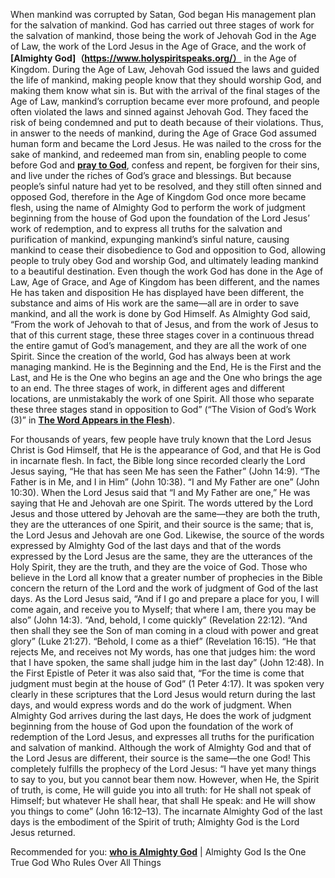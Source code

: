 When mankind was corrupted by Satan, God began His management plan for the salvation of mankind. God has carried out three stages of work for the salvation of mankind, those being the work of Jehovah God in the Age of Law, the work of the Lord Jesus in the Age of Grace, and the work of **[Almighty God]（https://www.holyspiritspeaks.org/）** in the Age of Kingdom. During the Age of Law, Jehovah God issued the laws and guided the life of mankind, making people know that they should worship God, and making them know what sin is. But with the arrival of the final stages of the Age of Law, mankind’s corruption became ever more profound, and people often violated the laws and sinned against Jehovah God. They faced the risk of being condemned and put to death because of their violations. Thus, in answer to the needs of mankind, during the Age of Grace God assumed human form and became the Lord Jesus. He was nailed to the cross for the sake of mankind, and redeemed man from sin, enabling people to come before God and **[pray to God](https://www.holyspiritspeaks.org/testimonies/three-methods-on-how-to-pray/)**, confess and repent, be forgiven for their sins, and live under the riches of God’s grace and blessings. But because people’s sinful nature had yet to be resolved, and they still often sinned and opposed God, therefore in the Age of Kingdom God once more became flesh, using the name of Almighty God to perform the work of judgment beginning from the house of God upon the foundation of the Lord Jesus’ work of redemption, and to express all truths for the salvation and purification of mankind, expunging mankind’s sinful nature, causing mankind to cease their disobedience to God and opposition to God, allowing people to truly obey God and worship God, and ultimately leading mankind to a beautiful destination. Even though the work God has done in the Age of Law, Age of Grace, and Age of Kingdom has been different, and the names He has taken and disposition He has displayed have been different, the substance and aims of His work are the same—all are in order to save mankind, and all the work is done by God Himself. As Almighty God said, “From the work of Jehovah to that of Jesus, and from the work of Jesus to that of this current stage, these three stages cover in a continuous thread the entire gamut of God’s management, and they are all the work of one Spirit. Since the creation of the world, God has always been at work managing mankind. He is the Beginning and the End, He is the First and the Last, and He is the One who begins an age and the One who brings the age to an end. The three stages of work, in different ages and different locations, are unmistakably the work of one Spirit. All those who separate these three stages stand in opposition to God” (“The Vision of God’s Work (3)” in **[The Word Appears in the Flesh](https://www.holyspiritspeaks.org/books/the-word-appears-in-the-flesh/)**).

For thousands of years, few people have truly known that the Lord Jesus Christ is God Himself, that He is the appearance of God, and that He is God in incarnate flesh. In fact, the Bible long since recorded clearly the Lord Jesus saying, “He that has seen Me has seen the Father” (John 14:9). “The Father is in Me, and I in Him” (John 10:38). “I and My Father are one” (John 10:30). When the Lord Jesus said that “I and My Father are one,” He was saying that He and Jehovah are one Spirit. The words uttered by the Lord Jesus and those uttered by Jehovah are the same—they are both the truth, they are the utterances of one Spirit, and their source is the same; that is, the Lord Jesus and Jehovah are one God. Likewise, the source of the words expressed by Almighty God of the last days and that of the words expressed by the Lord Jesus are the same, they are the utterances of the Holy Spirit, they are the truth, and they are the voice of God. Those who believe in the Lord all know that a greater number of prophecies in the Bible concern the return of the Lord and the work of judgment of God of the last days. As the Lord Jesus said, “And if I go and prepare a place for you, I will come again, and receive you to Myself; that where I am, there you may be also” (John 14:3). “And, behold, I come quickly” (Revelation 22:12). “And then shall they see the Son of man coming in a cloud with power and great glory” (Luke 21:27). “Behold, I come as a thief” (Revelation 16:15). “He that rejects Me, and receives not My words, has one that judges him: the word that I have spoken, the same shall judge him in the last day” (John 12:48). In the First Epistle of Peter it was also said that, “For the time is come that judgment must begin at the house of God” (1 Peter 4:17). It was spoken very clearly in these scriptures that the Lord Jesus would return during the last days, and would express words and do the work of judgment. When Almighty God arrives during the last days, He does the work of judgment beginning from the house of God upon the foundation of the work of redemption of the Lord Jesus, and expresses all truths for the purification and salvation of mankind. Although the work of Almighty God and that of the Lord Jesus are different, their source is the same—the one God! This completely fulfills the prophecy of the Lord Jesus: “I have yet many things to say to you, but you cannot bear them now. However, when He, the Spirit of truth, is come, He will guide you into all truth: for He shall not speak of Himself; but whatever He shall hear, that shall He speak: and He will show you things to come” (John 16:12–13). The incarnate Almighty God of the last days is the embodiment of the Spirit of truth; Almighty God is the Lord Jesus returned.


Recommended for you:
**[who is Almighty God](https://www.holyspiritspeaks.org/Almighty-God-is-the-only-true-God-who-rules-over-all-things/)** | Almighty God Is the One True God Who Rules Over All Things
